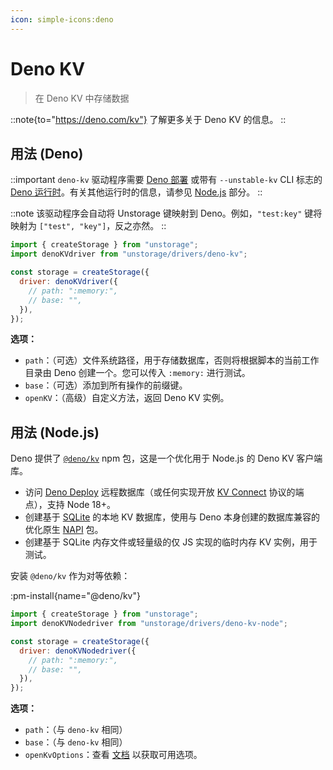```yaml
---
icon: simple-icons:deno
---
```


# Deno KV

> 在 Deno KV 中存储数据

::note{to="https://deno.com/kv"}
了解更多关于 Deno KV 的信息。
::

## 用法 (Deno)

::important
`deno-kv` 驱动程序需要 [Deno 部署](https://docs.deno.com/deploy/kv/manual/on_deploy/) 或带有 `--unstable-kv` CLI 标志的 [Deno 运行时](https://docs.deno.com/runtime/)。有关其他运行时的信息，请参见 [Node.js](#usage-nodejs) 部分。
::

::note
该驱动程序会自动将 Unstorage 键映射到 Deno。例如，`"test:key"` 键将映射为 `["test", "key"]`，反之亦然。
::

```js
import { createStorage } from "unstorage";
import denoKVdriver from "unstorage/drivers/deno-kv";

const storage = createStorage({
  driver: denoKVdriver({
    // path: ":memory:",
    // base: "",
  }),
});
```

**选项：**

- `path`：（可选）文件系统路径，用于存储数据库，否则将根据脚本的当前工作目录由 Deno 创建一个。您可以传入 `:memory:` 进行测试。
- `base`：（可选）添加到所有操作的前缀键。
- `openKV`：（高级）自定义方法，返回 Deno KV 实例。

## 用法 (Node.js)

Deno 提供了 [`@deno/kv`](https://www.npmjs.com/package/@deno/kv) npm 包，这是一个优化用于 Node.js 的 Deno KV 客户端库。

- 访问 [Deno Deploy](https://deno.com/deploy) 远程数据库（或任何实现开放
  [KV Connect](https://github.com/denoland/denokv/blob/main/proto/kv-connect.md)
  协议的端点），支持 Node 18+。
- 创建基于
  [SQLite](https://www.sqlite.org/index.html) 的本地 KV 数据库，使用与 Deno 本身创建的数据库兼容的优化原生
  [NAPI](https://nodejs.org/docs/latest-v18.x/api/n-api.html) 包。
- 创建基于 SQLite 内存文件或轻量级的仅 JS 实现的临时内存 KV 实例，用于测试。

安装 `@deno/kv` 作为对等依赖：

:pm-install{name="@deno/kv"}

```js
import { createStorage } from "unstorage";
import denoKVNodedriver from "unstorage/drivers/deno-kv-node";

const storage = createStorage({
  driver: denoKVNodedriver({
    // path: ":memory:",
    // base: "",
  }),
});
```

**选项：**

- `path`：（与 `deno-kv` 相同）
- `base`：（与 `deno-kv` 相同）
- `openKvOptions`：查看 [文档](https://www.npmjs.com/package/@deno/kv#api) 以获取可用选项。